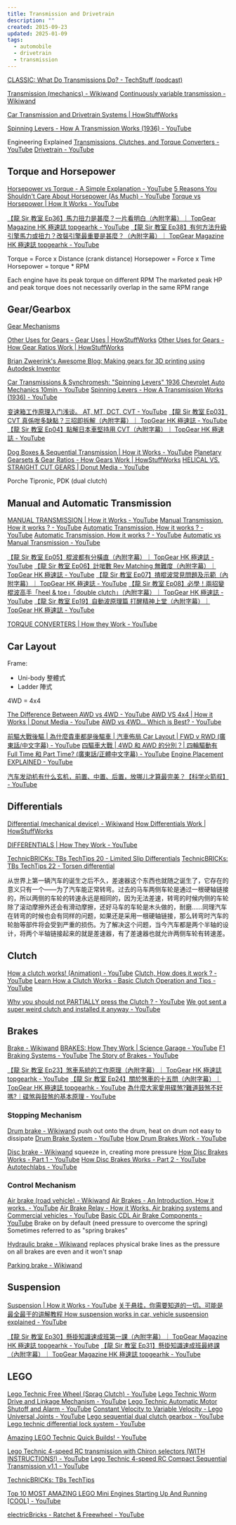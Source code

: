 ```yaml
---
title: Transmission and Drivetrain
description: ""
created: 2015-09-23
updated: 2025-01-09
tags:
  - automobile
  - drivetrain
  - transmission
---
```


[CLASSIC: What Do Transmissions Do? - TechStuff (podcast)](https://player.fm/series/techstuff/classic-what-do-transmissions-do)

[Transmission (mechanics) - Wikiwand](<http://www.wikiwand.com/en/Transmission_(mechanics)>)
[Continuously variable transmission - Wikiwand](https://www.wikiwand.com/en/Continuously_variable_transmission)

[Car Transmission and Drivetrain Systems | HowStuffWorks](https://auto.howstuffworks.com/car-transmission-drivetrain-systems-channel.htm)

[Spinning Levers - How A Transmission Works (1936) - YouTube](https://www.youtube.com/watch?v=JOLtS4VUcvQ)

Engineering Explained
[Transmissions, Clutches, and Torque Converters - YouTube](https://www.youtube.com/playlist?list=PL7B5B6479699EB204)
[Drivetrain - YouTube](https://www.youtube.com/playlist?list=PLF4308E6ED64AEE88)

## Torque and Horsepower

[Horsepower vs Torque - A Simple Explanation - YouTube](https://www.youtube.com/watch?v=u-MH4sf5xkY)
[5 Reasons You Shouldn't Care About Horsepower (As Much) - YouTube](https://www.youtube.com/watch?v=mUO5bp-wyLU)
[Torque vs Horsepower | How It Works - YouTube](https://www.youtube.com/watch?v=mRROa_plpTc)

[【龍 Sir 教室 Ep36】馬力扭力是甚麼？一片看明白（內附字幕）｜ TopGear Magazine HK 極速誌 topgearhk - YouTube](https://www.youtube.com/watch?v=-763x880ifA)
[【龍 Sir 教室 Ep38】有何方法升級引擎馬力或扭力？改裝引擎最重要是甚麼？（內附字幕）｜ TopGear Magazine HK 極速誌 topgearhk - YouTube](https://www.youtube.com/watch?v=AoSVcuCkUE8)

Torque = Force x Distance (crank distance)
Horsepower = Force x Time
Horsepower = torque \* RPM

Each engine have its peak torque on different RPM
The marketed peak HP and peak torque does not necessarily overlap in the same RPM range

## Gear/Gearbox

[Gear Mechanisms](http://www.mekanizmalar.com/menu-gear.html)

[Other Uses for Gears - Gear Uses | HowStuffWorks](https://auto.howstuffworks.com/gears3.htm)
[Other Uses for Gears - How Gear Ratios Work | HowStuffWorks](https://science.howstuffworks.com/transport/engines-equipment/gear-ratio4.htm)

[Brian Zweerink's Awesome Blog: Making gears for 3D printing using Autodesk Inventor](http://brianzawesomeblog.blogspot.com/2018/01/making-gears-for-3d-printing-using.html)

[Car Transmissions & Synchromesh: "Spinning Levers" 1936 Chevrolet Auto Mechanics 10min - YouTube](https://www.youtube.com/watch?v=aFvj6RQOLtM)
[Spinning Levers - How A Transmission Works (1936) - YouTube](https://www.youtube.com/watch?v=JOLtS4VUcvQ)

[变速箱工作原理入门浅谈。 AT, MT, DCT, CVT - YouTube](https://www.youtube.com/watch?v=-xTBblW1ESM)
[【龍 Sir 教室 Ep03】CVT 真係咁多缺點？三招即拆解（內附字幕）｜ TopGear HK 極速誌 - YouTube](https://www.youtube.com/watch?v=MR9OFefMfv4)
[【龍 Sir 教室 Ep04】點解日本車堅持用 CVT（內附字幕）｜ TopGear HK 極速誌 - YouTube](https://www.youtube.com/watch?v=cAyumBtjoks)

[Dog Boxes & Sequential Transmission | How it Works - YouTube](https://www.youtube.com/watch?v=RikzgmPvmnE)
[Planetary Gearsets & Gear Ratios - How Gears Work | HowStuffWorks](https://science.howstuffworks.com/transport/engines-equipment/gear7.htm)
[HELICAL VS. STRAIGHT CUT GEARS | Donut Media - YouTube](https://www.youtube.com/watch?v=Zy4kYFWZ1_g)

Porche Tipronic, PDK (dual clutch)

## Manual and Automatic Transmission

[MANUAL TRANSMISSION | How it Works - YouTube](https://www.youtube.com/watch?v=h50yIRZzPGU)
[Manual Transmission, How it works ? - YouTube](https://www.youtube.com/watch?v=wCu9W9xNwtI)
[Automatic Transmission, How it works ? - YouTube](https://www.youtube.com/watch?v=Ugao6jTyM7k)
[Automatic Transmission, How it works ? - YouTube](https://www.youtube.com/watch?v=u_y1S8C0Hmc)
[Automatic vs Manual Transmission - YouTube](https://www.youtube.com/watch?v=auQgOtveQi0)

[【龍 Sir 教室 Ep05】棍波都有分橫直（內附字幕）｜ TopGear HK 極速誌 - YouTube](https://www.youtube.com/watch?v=n63zcCRMLIU)
[【龍 Sir 教室 Ep06】計啱數 Rev Matching 無難度（內附字幕）｜ TopGear HK 極速誌 - YouTube](https://www.youtube.com/watch?v=brXAWJ7nnEE)
[【龍 Sir 教室 Ep07】揸棍波常見問題及示範（內附字幕）｜ TopGear HK 極速誌 - YouTube](https://www.youtube.com/watch?v=ZMM4eTLKnnk)
[【龍 Sir 教室 Ep08】必學！兩招變棍波高手「heel & toe」「double clutch」（內附字幕）｜ TopGear HK 極速誌 - YouTube](https://www.youtube.com/watch?v=yoFTVM6w8so)
[【龍 Sir 教室 Ep19】自動波原理篇 打醒精神上堂（內附字幕）｜ TopGear HK 極速誌 - YouTube](https://www.youtube.com/watch?v=Rjw7pXHGPhg)

[TORQUE CONVERTERS | How they Work - YouTube](https://www.youtube.com/watch?v=PI2RPGcKdPA)

## Car Layout

Frame:

- Uni-body 整體式
- Ladder 陣式

4WD = 4x4

[The Difference Between AWD vs 4WD - YouTube](https://www.youtube.com/watch?v=rHMDtEPeuQM)
[AWD VS 4x4 | How it Works | Donut Media - YouTube](https://www.youtube.com/watch?v=JUqSSD0rkbU)
[AWD vs 4WD... Which is Best? - YouTube](https://www.youtube.com/watch?v=7xlKfwDPV9M)

[前驅大戰後驅 | 為什麼貴車都是後驅車 | 汽車佈局 Car Layout | FWD v RWD (廣東話/中文字幕) - YouTube](https://www.youtube.com/watch?v=Ojsu2nDbDls)
[四驅車大戰 | 4WD 和 AWD 的分別？| 四輪驅動有 Full Time 和 Part Time? (廣東話/正體中文字幕) - YouTube](https://www.youtube.com/watch?v=7KvhWx5Phx8)
[Engine Placement EXPLAINED - YouTube](https://www.youtube.com/watch?v=SiOSbHo2dvk)

[汽车发动机有什么玄机，前置、中置、后置，放哪儿才算最完美？【科学火箭叔】 - YouTube](https://www.youtube.com/watch?v=YQNxuCMj7hU)

## Differentials

[Differential (mechanical device) - Wikiwand](<https://www.wikiwand.com/en/Differential_(mechanical_device)>)
[How Differentials Work | HowStuffWorks](https://auto.howstuffworks.com/differential.htm)

[DIFFERENTIALS | How They Work - YouTube](https://www.youtube.com/watch?v=85CA4_cgZ5U)

[TechnicBRICKs: TBs TechTips 20 - Limited Slip Differentials](http://www.technicbricks.com/2009/02/tbs-techtips-20-limited-slip.html)
[TechnicBRICKs: TBs TechTips 22 - Torsen differential](http://www.technicbricks.com/2009/03/tbs-techtips-22-torsen-differential.html)

从世界上第一辆汽车的诞生之后不久，差速器这个东西也就随之诞生了，它存在的意义只有一个——为了汽车能正常转弯。过去的马车两侧车轮是通过一根硬轴链接的，所以两侧的车轮的转速永远是相同的，因为无法差速，转弯的时候内侧的车轮除了滚动摩擦外还会有滑动摩擦，还好马车的车轮是木头做的，耐磨……同理汽车在转弯的时候也会有同样的问题，如果还是采用一根硬轴链接，那么转弯时汽车的轮胎等部件将会受到严重的损伤。为了解决这个问题，当今汽车都是两个半轴的设计，将两个半轴链接起来的就是差速器，有了差速器也就允许两侧车轮有转速差。

## Clutch

[How a clutch works! (Animation) - YouTube](https://www.youtube.com/watch?v=pqF-aBtTBnY)
[Clutch, How does it work ? - YouTube](https://www.youtube.com/watch?v=devo3kdSPQY)
[Learn How a Clutch Works - Basic Clutch Operation and Tips - YouTube](https://www.youtube.com/watch?v=9UmrCl2nLKM)

[Why you should not PARTIALLY press the Clutch ? - YouTube](https://www.youtube.com/watch?v=_hKvS6xTC0E)
[We got sent a super weird clutch and installed it anyway - YouTube](https://www.youtube.com/watch?v=Jnfkdm_wGAs)

## Brakes

[Brake - Wikiwand](https://www.wikiwand.com/en/Brake)
[BRAKES: How They Work | Science Garage - YouTube](https://www.youtube.com/watch?v=6H7nwlT_qNY)
[F1 Braking Systems - YouTube](https://www.youtube.com/watch?v=0ykCdaRzn5g)
[The Story of Brakes - YouTube](https://www.youtube.com/watch?v=Z-F3NDGeu2s)

[【龍 Sir 教室 Ep23】煞車系統的工作原理（內附字幕）｜ TopGear HK 極速誌 topgearhk - YouTube](https://www.youtube.com/watch?v=q9UaJfePFX4)
[【龍 Sir 教室 Ep24】關於煞車的十五問（內附字幕）｜ TopGear HK 極速誌 topgearhk - YouTube](https://www.youtube.com/watch?v=ovFpXQ9fG1Q)
[為什麼大家愛用碟煞?難道鼓煞不好嗎?｜碟煞與鼓煞的基本原理 - YouTube](https://www.youtube.com/watch?v=fPLFSn9w2pQ)

### Stopping Mechanism

[Drum brake - Wikiwand](https://www.wikiwand.com/en/Drum_brake) push out onto the drum, heat on drum not easy to dissipate
[Drum Brake System - YouTube](https://www.youtube.com/watch?v=g5n8OqS1Fow)
[How Drum Brakes Work - YouTube](https://www.youtube.com/watch?v=s7aptDmOQ7U)

[Disc brake - Wikiwand](https://www.wikiwand.com/en/Disc_brake) squeeze in, creating more pressure
[How Disc Brakes Works - Part 1 - YouTube](https://www.youtube.com/watch?v=MAuVDB-G-HQ)
[How Disc Brakes Works - Part 2 - YouTube](https://www.youtube.com/watch?v=bGKJOICWmFQ)
[Autotechlabs - YouTube](https://www.youtube.com/channel/UCtfVcXWhbSnF-fWHJ6ugw5A)

### Control Mechanism

[Air brake (road vehicle) - Wikiwand](<https://www.wikiwand.com/en/Air_brake_(road_vehicle)>)
[Air Brakes - An Introduction. How it works. - YouTube](https://www.youtube.com/watch?v=f9fLf4UUIQE)
[Air Brake Relay - How it Works. Air braking systems and Commercial vehicles - YouTube](https://www.youtube.com/watch?v=f3LD8M0HKjo)
[Basic CDL Air Brake Components - YouTube](https://www.youtube.com/watch?v=dMxilatT0qw)
Brake on by default (need pressure to overcome the spring)
Sometimes referred to as "spring brakes"

[Hydraulic brake - Wikiwand](https://www.wikiwand.com/en/Hydraulic_brake)
replaces physical brake lines as the pressure on all brakes are even and it won't snap

[Parking brake - Wikiwand](https://www.wikiwand.com/en/Parking_brake)

## Suspension

[Suspension | How it Works - YouTube](https://www.youtube.com/watch?v=_k0Gjre1QlY)
[关于悬挂，你需要知道的一切。可能是最全最干的讲解教程 How suspension works in car, vehicle suspension explained - YouTube](https://www.youtube.com/watch?v=_Fp_iH2_Rhw)

[【龍 Sir 教室 Ep30】懸掛知識速成班第一課（內附字幕）｜ TopGear Magazine HK 極速誌 topgearhk - YouTube](https://www.youtube.com/watch?v=gROdyNpDQ-g)
[【龍 Sir 教室 Ep31】懸掛知識速成班最終課（內附字幕）｜ TopGear Magazine HK 極速誌 topgearhk - YouTube](https://www.youtube.com/watch?v=C_aTzSHLIho)

## LEGO

[Lego Technic Free Wheel (Sprag Clutch) - YouTube](https://www.youtube.com/watch?v=pGgv7VNb6Nk)
[Lego Technic Worm Drive and Linkage Mechanism - YouTube](https://www.youtube.com/watch?v=nioqNDyVBf4)
[Lego Technic Automatic Motor Shutoff and Alarm - YouTube](https://www.youtube.com/watch?v=634lmmKqRw4)
[Constant Velocity to Variable Velocity - Lego Universal Joints - YouTube](https://www.youtube.com/watch?v=ukt9L89OSHI)
[Lego sequential dual clutch gearbox - YouTube](https://www.youtube.com/watch?v=tRqLCK8UyzA)
[Lego technic differential lock system - YouTube](https://www.youtube.com/watch?v=-4rYD4ewHtA)

[Amazing LEGO Technic Quick Builds! - YouTube](https://www.youtube.com/playlist?list=PLRNbTEZ7dhL2ClvMWsqqGJana3K-hYlP2)

[Lego Technic 4-speed RC transmission with Chiron selectors (WITH INSTRUCTIONS!) - YouTube](https://www.youtube.com/watch?v=wq_jOdheWEs)
[Lego Technic 4-speed RC Compact Sequential Transmission v1.1 - YouTube](https://www.youtube.com/watch?v=EIEuqMf_VF0)

[TechnicBRICKs: TBs TechTips](http://www.technicbricks.com/search/label/TBs%20TechTips?updated-max=2009-09-01T03:09:00%2B01:00&max-results=20&start=10&by-date=false)

[Top 10 MOST AMAZING LEGO Mini Engines Starting Up And Running [COOL] - YouTube](https://www.youtube.com/watch?v=dgP5ldlYItU)

[electricBricks - Ratchet & Freewheel - YouTube](https://www.youtube.com/watch?v=s9Dx_Gq_AQI)
